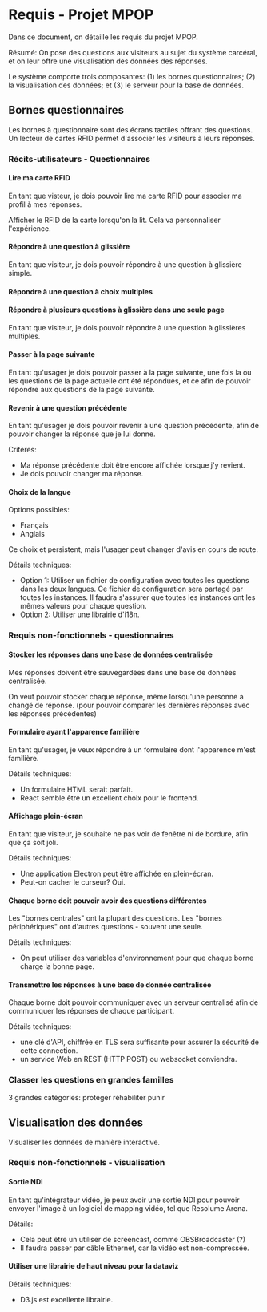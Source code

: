 # Requis - Projet MPOP

Dans ce document, on détaille les requis du projet MPOP.

Résumé: On pose des questions aux visiteurs au sujet du système carcéral, et on
leur offre une visualisation des données des réponses.

Le système comporte trois composantes: (1) les bornes questionnaires; (2) la
visualisation des données; et (3) le serveur pour la base de données.

## Bornes questionnaires

Les bornes à questionnaire sont des écrans tactiles offrant des questions. Un
lecteur de cartes RFID permet d'associer les visiteurs à leurs réponses.

### Récits-utilisateurs - Questionnaires

#### Lire ma carte RFID

En tant que visteur, je dois pouvoir lire ma carte RFID pour associer ma profil
à mes réponses.

Afficher le RFID de la carte lorsqu'on la lit. Cela va personnaliser
l'expérience.

#### Répondre à une question à glissière

En tant que visiteur, je dois pouvoir répondre à une question à glissière
simple.

#### Répondre à une question à choix multiples

#### Répondre à plusieurs questions à glissière dans une seule page

En tant que visiteur, je dois pouvoir répondre à une question à glissières
multiples.

#### Passer à la page suivante

En tant qu'usager je dois pouvoir passer à la page suivante, une fois la ou les
questions de la page actuelle ont été répondues, et ce afin de pouvoir répondre
aux questions de la page suivante.

#### Revenir à une question précédente

En tant qu'usager je dois pouvoir revenir à une question précédente, afin de
pouvoir changer la réponse que je lui donne.

Critères:

- Ma réponse précédente doit être encore affichée lorsque j'y revient.
- Je dois pouvoir changer ma réponse.

#### Choix de la langue

Options possibles:

- Français
- Anglais

Ce choix et persistent, mais l'usager peut changer d'avis en cours de route.

Détails techniques:

- Option 1: Utiliser un fichier de configuration avec toutes les questions dans
  les deux langues. Ce fichier de configuration sera partagé par toutes les
  instances. Il faudra s'assurer que toutes les instances ont les mêmes valeurs
  pour chaque question.
- Option 2: Utiliser une librairie d'i18n.

### Requis non-fonctionnels - questionnaires

#### Stocker les réponses dans une base de données centralisée

Mes réponses doivent être sauvegardées dans une base de données centralisée.

On veut pouvoir stocker chaque réponse, même lorsqu'une personne a changé de
réponse. (pour pouvoir comparer les dernières réponses avec les réponses
précédentes)

#### Formulaire ayant l'apparence familière

En tant qu'usager, je veux répondre à un formulaire dont l'apparence m'est
familière.

Détails techniques:

- Un formulaire HTML serait parfait.
- React semble être un excellent choix pour le frontend.

#### Affichage plein-écran

En tant que visiteur, je souhaite ne pas voir de fenêtre ni de bordure, afin que
ça soit joli.

Détails techniques:

- Une application Electron peut être affichée en plein-écran.
- Peut-on cacher le curseur? Oui.

#### Chaque borne doit pouvoir avoir des questions différentes

Les "bornes centrales" ont la plupart des questions. Les "bornes périphériques"
ont d'autres questions - souvent une seule.

Détails techniques:

- On peut utiliser des variables d'environnement pour que chaque borne charge
la bonne page.

#### Transmettre les réponses à une base de donnée centralisée

Chaque borne doit pouvoir communiquer avec un serveur centralisé afin de
communiquer les réponses de chaque participant.

Détails techniques:

- une clé d'API, chiffrée en TLS sera suffisante pour assurer la sécurité de
  cette connection.
- un service Web en REST (HTTP POST) ou websocket conviendra.

### Classer les questions en grandes familles

3 grandes catégories:
protéger réhabiliter punir


## Visualisation des données

Visualiser les données de manière interactive.

### Requis non-fonctionnels - visualisation

#### Sortie NDI

En tant qu'intégrateur vidéo, je peux avoir une sortie NDI pour pouvoir envoyer
l'image à un logiciel de mapping vidéo, tel que Resolume Arena.

Détails:

- Cela peut être un utiliser de screencast, comme OBSBroadcaster (?)
- Il faudra passer par câble Ethernet, car la vidéo est non-compressée.

#### Utiliser une librairie de haut niveau pour la dataviz

Détails techniques:

- D3.js est excellente librairie.

